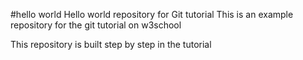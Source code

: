 #hello world
Hello world repository for Git tutorial
This is an example repository for the git tutorial on w3school

This repository is built step by step in the tutorial